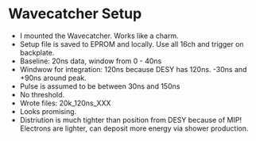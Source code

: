 # Wavecatcher Setup

- I mounted the Wavecatcher. Works like a charm.
- Setup file is saved to EPROM and locally. Use all 16ch and trigger on backplate.
- Baseline: 20ns data, window from 0 - 40ns
- Windwow for integration: 120ns because DESY has 120ns.  -30ns and +90ns around peak.
- Pulse is assumed to be between 30ns and 150ns
- No threshold.
- Wrote files: 20k_120ns_XXX
- Looks promising.
- Distriution is much tighter than position from DESY because of MIP! Electrons are lighter, can deposit more energy via shower production.